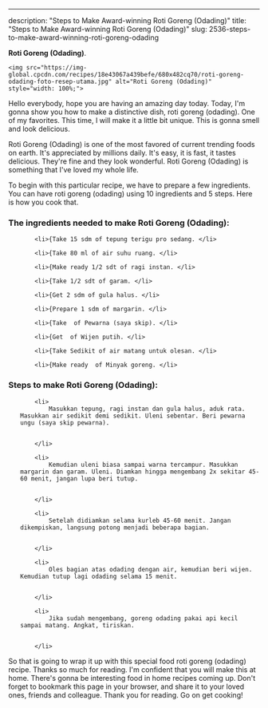 ---
description: "Steps to Make Award-winning Roti Goreng (Odading)"
title: "Steps to Make Award-winning Roti Goreng (Odading)"
slug: 2536-steps-to-make-award-winning-roti-goreng-odading

<p>
	<strong>Roti Goreng (Odading)</strong>. 
	
</p>
<p>
	
	<img src="https://img-global.cpcdn.com/recipes/18e43067a439befe/680x482cq70/roti-goreng-odading-foto-resep-utama.jpg" alt="Roti Goreng (Odading)" style="width: 100%;">
	
	
</p>
<p>
	Hello everybody, hope you are having an amazing day today. Today, I'm gonna show you how to make a distinctive dish, roti goreng (odading). One of my favorites. This time, I will make it a little bit unique. This is gonna smell and look delicious.
</p>
	
<p>
	
</p>
<p>
	Roti Goreng (Odading) is one of the most favored of current trending foods on earth. It's appreciated by millions daily. It's easy, it is fast, it tastes delicious. They're fine and they look wonderful. Roti Goreng (Odading) is something that I've loved my whole life.
</p>

<p>
To begin with this particular recipe, we have to prepare a few ingredients. You can have roti goreng (odading) using 10 ingredients and 5 steps. Here is how you cook that.
</p>

<h3>The ingredients needed to make Roti Goreng (Odading):</h3>

<ol>
	
		<li>{Take 15 sdm of tepung terigu pro sedang. </li>
	
		<li>{Take 80 ml of air suhu ruang. </li>
	
		<li>{Make ready 1/2 sdt of ragi instan. </li>
	
		<li>{Take 1/2 sdt of garam. </li>
	
		<li>{Get 2 sdm of gula halus. </li>
	
		<li>{Prepare 1 sdm of margarin. </li>
	
		<li>{Take  of Pewarna (saya skip). </li>
	
		<li>{Get  of Wijen putih. </li>
	
		<li>{Take Sedikit of air matang untuk olesan. </li>
	
		<li>{Make ready  of Minyak goreng. </li>
	
</ol>
<p>
	
</p>

<h3>Steps to make Roti Goreng (Odading):</h3>

<ol>
	
		<li>
			Masukkan tepung, ragi instan dan gula halus, aduk rata. Masukkan air sedikit demi sedikit. Uleni sebentar. Beri pewarna ungu (saya skip pewarna).
			
			
		</li>
	
		<li>
			Kemudian uleni biasa sampai warna tercampur. Masukkan margarin dan garam. Uleni. Diamkan hingga mengembang 2x sekitar 45-60 menit, jangan lupa beri tutup.
			
			
		</li>
	
		<li>
			Setelah didiamkan selama kurleb 45-60 menit. Jangan dikempiskan, langsung potong menjadi beberapa bagian.
			
			
		</li>
	
		<li>
			Oles bagian atas odading dengan air, kemudian beri wijen. Kemudian tutup lagi odading selama 15 menit.
			
			
		</li>
	
		<li>
			Jika sudah mengembang, goreng odading pakai api kecil sampai matang. Angkat, tiriskan.
			
			
		</li>
	
</ol>

<p>
	
</p>

<p>
	So that is going to wrap it up with this special food roti goreng (odading) recipe. Thanks so much for reading. I'm confident that you will make this at home. There's gonna be interesting food in home recipes coming up. Don't forget to bookmark this page in your browser, and share it to your loved ones, friends and colleague. Thank you for reading. Go on get cooking!
</p>

